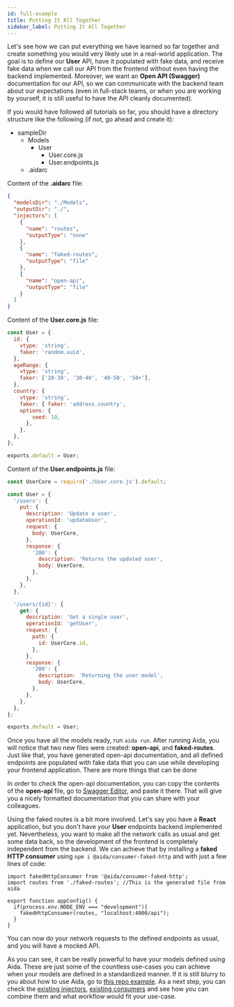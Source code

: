 ```yaml
---
id: full-example
title: Putting It All Together
sidebar_label: Putting It All Together
---
```


Let's see how we can put everything we have learned so far together and create something you would very likely use in a real-world application. The goal is to define our **User** API, have it populated with fake data, and receive fake data when we call our API from the frontend without even having the backend implemented. Moreover, we want an **Open API (Swagger)** documentation for our API, so we can communicate with the backend team about our expectations (even in full-stack teams, or when you are working by yourself, it is still useful to have the API cleanly documented).

If you would have followed all tutorials so far, you should have a directory structure like the following (if not, go ahead and create it):
- sampleDir
  - Models
    - User
      - User.core.js
      - User.endpoints.js
  - .aidarc

Content of the **.aidarc** file: 

```json
{
  "modelsDir": "./Models",
  "outputDir": "./",
  "injectors": [
    {
      "name": "routes",
      "outputType": "none"
    },
    {
      "name": "faked-routes",
      "outputType": "file"
    },
    {
      "name": "open-api",
      "outputType": "file"
    }
  ]
}
```

Content of the **User.core.js** file: 

``` javascript 
const User = {
  id: {
    vtype: 'string',
    faker: 'random.uuid',
  },
  ageRange: {
    vtype: 'string',
    faker: ['20-30', '30-40', '40-50', '50+'],
  },
  country: {
    vtype: 'string',
    faker: { faker: 'address.country',
    options: {
        seed: 10,
      },
    },
  },
};

exports.default = User;
```

Content of the **User.endpoints.js** file:

```javascript
const UserCore = require('./User.core.js').default;

const User = {
  '/users': {
    put: {
      description: 'Update a user',
      operationId: 'updateUser',
      request: {
        body: UserCore,
      },
      response: {
        '200': {
          description: 'Returns the updated user',
          body: UserCore,
        },
      },
    },
  },

  '/users/{id}': {
    get: {
      description: 'Get a single user',
      operationId: 'getUser',
      request: {
        path: {
          id: UserCore.id,
        },
      },
      response: {
        '200': {
          description: 'Returning the user model',
          body: UserCore,
        },
      },
    },
  },
};

exports.default = User;
```

Once you have all the models ready, run `aida run`. After running Aida, you will notice that two new files were created: **open-api**, and **faked-routes**. Just like that, you have generated open-api documentation, and all defined endpoints are populated with fake data that you can use while developing your frontend application. There are more things that can be done  

In order to check the open-api documentation, you can copy the contents of the **open-api** file, go to [Swagger Editor](https://editor.swagger.io/), and paste it there. That will give you a nicely formatted documentation that you can share with your colleagues.

Using the faked routes is a bit more involved. Let's say you have a **React** application, but you don't have your **User** endpoints backend implemented yet. Nevertheless, you want to make all the network calls as usual and get some data back, so the development of the frontend is completely independent from the backend. We can achieve that by installing a **faked HTTP consumer** using `npm i @aida/consumer-faked-http` and with just a few lines of code:

```
import fakedHttpConsumer from '@aida/consumer-faked-http';
import routes from './faked-routes'; //This is the generated file from aida

export function appConfig() {
  if(process.env.NODE_ENV === "development"){
    fakedHttpConsumer(routes, "localhost:4000/api");
  }
}
```

You can now do your network requests to the defined endpoints as usual, and you will have a mocked API. 

As you can see, it can be really powerful to have your models defined using Aida. These are just some of the countless use-cases you can achieve when your models are defined in a standardized manner. If it is still blurry to you about how to use Aida, go to [this repo example](). As a next step, you can check the [existing injectors](reference/existing-injectors.md), [existing consumers](reference/existing-consumers.md) and see how you can combine them and what workflow would fit your use-case. 